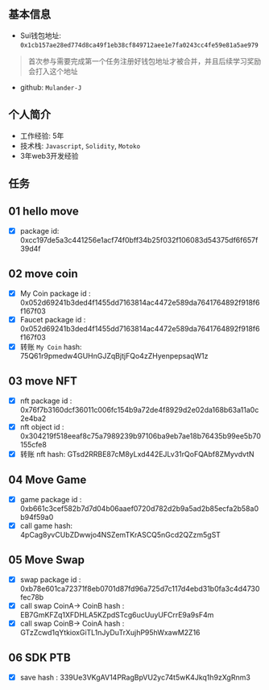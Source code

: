 ## 基本信息
- Sui钱包地址: `0x1cb157ae28ed774d8ca49f1eb38cf849712aee1e7fa0243cc4fe59e81a5ae979`
> 首次参与需要完成第一个任务注册好钱包地址才被合并，并且后续学习奖励会打入这个地址
- github: `Mulander-J`

## 个人简介
- 工作经验: 5年
- 技术栈: `Javascript`, `Solidity`, `Motoko`
- 3年web3开发经验

## 任务

##   01 hello move  
- [x] package id: 0xcc197de5a3c441256e1acf74f0bff34b25f032f106083d54375df6f657f39d4f

##   02 move coin

- [x] My Coin package id : 0x052d69241b3ded4f1455dd7163814ac4472e589da7641764892f918f6f167f03
- [x] Faucet package id : 0x052d69241b3ded4f1455dd7163814ac4472e589da7641764892f918f6f167f03
- [x] 转账 `My Coin` hash: 75Q61r9pmedw4GUHnGJZqBjtjFQo4zZHyenpepsaqW1z

##   03 move NFT
- [x] nft package id : 0x76f7b3160dcf36011c006fc154b9a72de4f8929d2e02da168b63a11a0c2e4ba2
- [x] nft object id : 0x304219f518eeaf8c75a7989239b97106ba9eb7ae18b76435b99ee5b70155cfe8
- [x] 转账 nft  hash: GTsd2RRBE87cM8yLxd442EJLv31rQoFQAbf8ZMyvdvtN

##   04 Move Game
- [x] game package id : 0xb661c3cef582b7d7d04b06aaef0720d782d2b9a5ad2b85ecfa2b58a0b94f59a0
- [x] call game hash: 4pCag8yvCUbZDwwjo4NSZemTKrASCQ5nGcd2QZzm5gST

##   05 Move Swap
- [x] swap package id : 0xb78e601ca72371f8eb0701d87fd96a725d7c117d4ebd31b0fa3c4d4730fec78b
- [x] call swap CoinA-> CoinB  hash : EB7GmKFZq1XFDHLA5KZpdSTcg6ucUuyUFCrrE9a9sF4m
- [x] call swap CoinB-> CoinA  hash : GTzZcwd1qYtkioxGiTL1nJyDuTrXujhP95hWxawM2Z16

##   06 SDK PTB
- [x] save hash : 339Ue3VKgAV14PRagBpVU2yc74t5wK4Jkq1h9zXgRnm3
